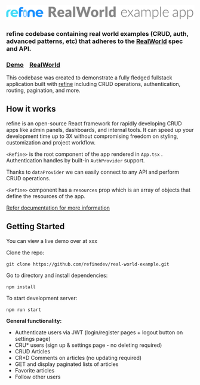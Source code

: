 ![refine example](logo.png)

 ### refine codebase containing real world examples (CRUD, auth, advanced patterns, etc) that adheres to the [RealWorld](https://github.com/gothinkster/realworld-example-apps) spec and API.

### [Demo](https://refine-real-world.netlify.app/)&nbsp;&nbsp;&nbsp;&nbsp;[RealWorld](https://github.com/gothinkster/realworld)


This codebase was created to demonstrate a fully fledged fullstack application built with [refine](https://github.com/refinedev/refine) including CRUD operations, authentication, routing, pagination, and more.



## How it works

refine is an open-source React framework for rapidly developing CRUD apps like admin panels, dashboards, and internal tools.
It can speed up your development time up to 3X without compromising freedom on styling, customization and project workflow.

`<Refine>` is the root component of the app rendered in `App.tsx` . Authentication handles by built-in `AuthProvider` support.

Thanks to `dataProvider` we can easily connect to any API and perform CRUD operations.

`<Refine>` component has a `resources` prop which is an array of objects that define the resources of the app.

[Refer documentation for more information](https://refine.dev/docs/api-reference/core/)

## Getting Started

You can view a live demo over at xxx

Clone the repo:

```
git clone https://github.com/refinedev/real-world-example.git
```

Go to directory and install dependencies:

```
npm install
```

To start development server:

```
npm run start
```




**General functionality:**

- Authenticate users via JWT (login/register pages + logout button on settings page)
- CRU\* users (sign up & settings page - no deleting required)
- CRUD Articles
- CR\*D Comments on articles (no updating required)
- GET and display paginated lists of articles
- Favorite articles
- Follow other users
